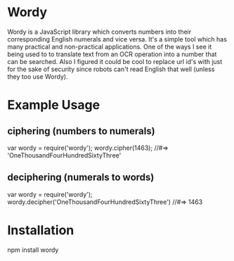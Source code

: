 Wordy
=====

Wordy is a JavaScript library which converts numbers into their corresponding
English numerals and vice versa. It's a simple tool which has many practical
and non-practical applications. One of the ways I see it being used to to
translate text from an OCR operation into a number that can be searched. 
Also I figured it could be cool to replace url id's with just for the sake of
security since robots can't read English that well (unless they too use Wordy).

Example Usage
=============

ciphering (numbers to numerals)
---------------------------------
  var wordy = require('wordy');
  wordy.cipher(1463); //#=> 'OneThousandFourHundredSixtyThree'

deciphering (numerals to words)
-------------------------------
  var wordy = require('wordy');
  wordy.decipher('OneThousandFourHundredSixtyThree') //#=> 1463

Installation
============

  npm install wordy